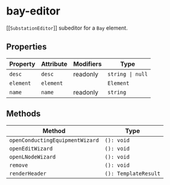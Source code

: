 # bay-editor

[[`SubstationEditor`]] subeditor for a `Bay` element.

## Properties

| Property  | Attribute | Modifiers | Type             |
|-----------|-----------|-----------|------------------|
| `desc`    | `desc`    | readonly  | `string \| null` |
| `element` | `element` |           | `Element`        |
| `name`    | `name`    | readonly  | `string`         |

## Methods

| Method                          | Type                 |
|---------------------------------|----------------------|
| `openConductingEquipmentWizard` | `(): void`           |
| `openEditWizard`                | `(): void`           |
| `openLNodeWizard`               | `(): void`           |
| `remove`                        | `(): void`           |
| `renderHeader`                  | `(): TemplateResult` |
